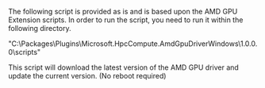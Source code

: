 The following script is provided as is and is based upon the AMD GPU Extension scripts.
In order to run the script, you need to run it within the following directory.

"C:\Packages\Plugins\Microsoft.HpcCompute.AmdGpuDriverWindows\1.0.0.0\scripts"

This script will download the latest version of the AMD GPU driver and update the current version. (No reboot required)

